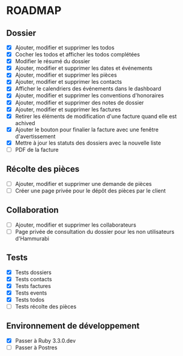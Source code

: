 # ROADMAP

## Dossier

- [X] Ajouter, modifier et supprimer les todos
- [X] Cocher les todos et afficher les todos complétées
- [X] Modifier le résumé du dossier
- [X] Ajouter, modifier et supprimer les dates et événements
- [X] Ajouter, modifier et supprimer les pièces
- [X] Ajouter, modifier et supprimer les contacts
- [X] Afficher le calendriers des événements dans le dashboard
- [X] Ajouter, modifier et supprimer les conventions d'honoraires
- [X] Ajouter, modifier et supprimer des notes de dossier
- [X] Ajouter, modifier et supprimer les factures
- [X] Retirer les éléments de modification d'une facture quand elle est achived
- [X] Ajouter le bouton pour finalier la facture avec une fenêtre d'avertissement
- [X] Mettre à jour les statuts des dossiers avec la nouvelle liste
- [ ] PDF de la facture

## Récolte des pièces

- [ ] Ajouter, modifier et supprimer une demande de pièces
- [ ] Créer une page privée pour le dépôt des pièces par le client

## Collaboration

- [ ] Ajouter, modifier et supprimer les collaborateurs
- [ ] Page privée de consultation du dossier pour les non utilisateurs d'Hammurabi 

## Tests

- [X] Tests dossiers
- [X] Tests contacts
- [X] Tests factures
- [X] Tests events
- [X] Tests todos
- [ ] Tests récolte des pièces

## Environnement de développement

- [X] Passer à Ruby 3.3.0.dev
- [ ] Passer à Postres
